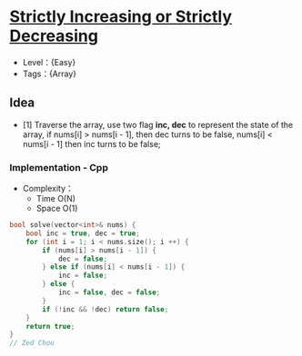 # [Strictly Increasing or Strictly Decreasing](https://binarysearch.com/problems/Strictly-Increasing-or-Strictly-Decreasing)

- Level：{Easy}
- Tags：{Array}

## Idea

- [1] Traverse the array, use two flag **inc, dec** to represent the state of the array, if nums[i] > nums[i - 1], then dec turns to be false, nums[i] < nums[i - 1] then inc turns to be false;

### Implementation - Cpp

- Complexity：
  - Time O(N)
  - Space O(1)

``` c++
bool solve(vector<int>& nums) {
    bool inc = true, dec = true;
    for (int i = 1; i < nums.size(); i ++) {
        if (nums[i] > nums[i - 1]) {
            dec = false;
        } else if (nums[i] < nums[i - 1]) {
            inc = false;
        } else {
            inc = false, dec = false;
        }
        if (!inc && !dec) return false;
    }
    return true;
}
// Zed Chou
```


